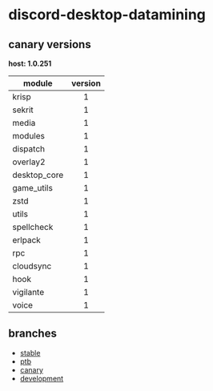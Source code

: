 # discord-desktop-datamining

## canary versions

**host: 1.0.251**

| module | version |
| ------ | :-----: |
| krisp | 1 |
| sekrit | 1 |
| media | 1 |
| modules | 1 |
| dispatch | 1 |
| overlay2 | 1 |
| desktop_core | 1 |
| game_utils | 1 |
| zstd | 1 |
| utils | 1 |
| spellcheck | 1 |
| erlpack | 1 |
| rpc | 1 |
| cloudsync | 1 |
| hook | 1 |
| vigilante | 1 |
| voice | 1 |

## branches

- [stable](https://github.com/OpenAsar/discord-desktop-datamining/tree/stable)
- [ptb](https://github.com/OpenAsar/discord-desktop-datamining/tree/ptb)
- [canary](https://github.com/OpenAsar/discord-desktop-datamining/tree/canary)
- [development](https://github.com/OpenAsar/discord-desktop-datamining/tree/development)